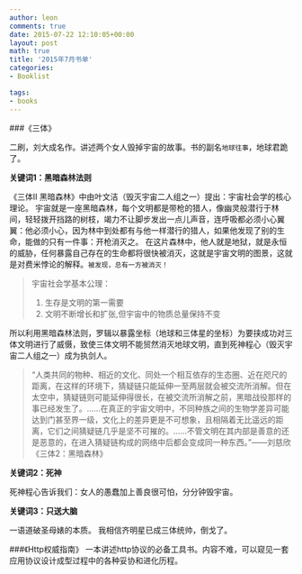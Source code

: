 ```yaml
---
author: leon
comments: true
date: 2015-07-22 12:10:05+00:00
layout: post
math: true
title: '2015年7月书单' 
categories:
- Booklist

tags:
- books
---
```


###《三体》

二刷，刘大成名作。讲述两个女人毁掉宇宙的故事。书的副名`地球往事`，地球君跪了。

**关键词1：黑暗森林法则**

《三体II 黑暗森林》中由叶文洁（毁灭宇宙二人组之一）提出：宇宙社会学的核心理论。
宇宙就是一座黑暗森林，每个文明都是带枪的猎人，像幽灵般潜行于林间，轻轻拨开挡路的树枝，竭力不让脚步发出一点儿声音，连呼吸都必须小心翼翼：他必须小心，因为林中到处都有与他一样潜行的猎人，如果他发现了别的生命，能做的只有一件事：开枪消灭之。
在这片森林中，他人就是地狱，就是永恒的威胁，任何暴露自己存在的生命都将很快被消灭，这就是宇宙文明的图景，这就是对费米悖论的解释。`被发现，总有一方被消灭！`

> 宇宙社会学基本公理：
>
>1. 生存是文明的第一需要
>2. 文明不断增长和扩张,但宇宙中的物质总量保持不变

所以利用黑暗森林法则，罗辑以暴露坐标（地球和三体星的坐标）为要挟成功对三体文明进行了威慑，致使三体文明不能贸然消灭地球文明，直到死神程心（毁灭宇宙二人组之一）成为执剑人。

> “人类共同的物种、相近的文化、同处一个相互依存的生态圈、近在咫尺的距离，在这样的环境下，猜疑链只能延伸一至两层就会被交流所消解。但在太空中，猜疑链则可能延伸得很长，在被交流所消解之前，黑暗战役那样的事已经发生了。……在真正的宇宙文明中，不同种族之间的生物学差异可能达到门甚至界一级，文化上的差异更是不可想象，且相隔着无比遥远的距离，它们之间猜疑链几乎是坚不可摧的。……不管文明在其内部是善意的还是恶意的，在进入猜疑链构成的网络中后都会变成同一种东西。”——刘慈欣《三体2：黑暗森林》

**关键词2：死神**

死神程心告诉我们：女人的愚蠢加上善良很可怕，分分钟毁宇宙。

**关键词3：只送大脑**

一语道破圣母婊的本质。
我相信齐明星已成三体统帅，倒戈了。


###《Http权威指南》
一本讲述http协议的必备工具书。内容不难，可以窥见一套应用协议设计成型过程中的各种妥协和进化历程。


